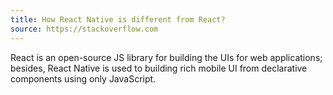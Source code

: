 ```yaml
---
title: How React Native is different from React?
source: https://stackoverflow.com
---
```


React is an open-source JS library for building the UIs for web applications; besides, React Native is used to building rich mobile UI from declarative components using only JavaScript.
